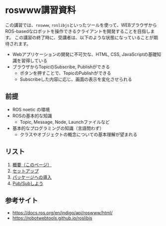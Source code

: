 # roswww講習資料

この講習では、`roswww`, `roslibjs`といったツールを使って、WEBブラウザからROS-basedなロボットを操作できるクライアントを開発することを目指します。
この講習の終了時に、受講者は、以下のような状態になっていることが期待されます。

- Webアプリケーションの開発に不可欠な、HTML, CSS, JavaScriptの基礎知識を習得している
- ブラウザからTopicのSubscribe, Publishができる
  - ボタンを押すことで、TopicのPublishができる
  - Subscribeした内容に応じ、画面の表示を変化させられる

## 前提
- ROS noetic の環境
- ROSの基本的な知識
  - Topic, Message, Node, Launchファイルなど
- 基本的なプログラミングの知識（言語問わず）
  - クラスやオブジェクトの概念についての基本理解が望まれる

## リスト
1. [概要（このページ）](readme.md)
2. [セットアップ](setup.md)
3. [パッケージへの導入](integration.md)
4. [Pub/Subしよう](pubsub.md)


## 参考サイト
- https://docs.ros.org/en/indigo/api/roswww/html/
- https://robotwebtools.github.io/roslibjs